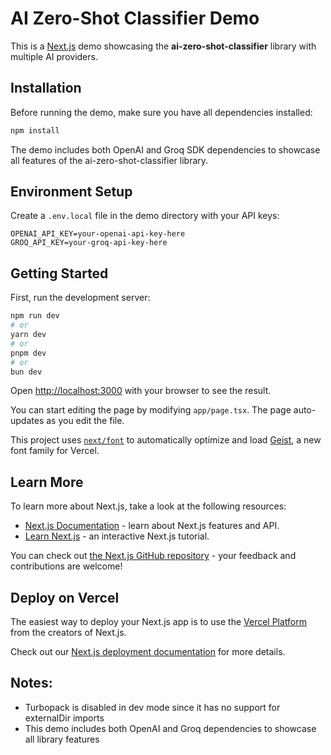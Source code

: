# AI Zero-Shot Classifier Demo

This is a [Next.js](https://nextjs.org) demo showcasing the **ai-zero-shot-classifier** library with multiple AI providers.

## Installation

Before running the demo, make sure you have all dependencies installed:

```bash
npm install
```

The demo includes both OpenAI and Groq SDK dependencies to showcase all features of the ai-zero-shot-classifier library.

## Environment Setup

Create a `.env.local` file in the demo directory with your API keys:

```env
OPENAI_API_KEY=your-openai-api-key-here
GROQ_API_KEY=your-groq-api-key-here
```

## Getting Started

First, run the development server:

```bash
npm run dev
# or
yarn dev
# or
pnpm dev
# or
bun dev
```

Open [http://localhost:3000](http://localhost:3000) with your browser to see the result.

You can start editing the page by modifying `app/page.tsx`. The page auto-updates as you edit the file.

This project uses [`next/font`](https://nextjs.org/docs/app/building-your-application/optimizing/fonts) to automatically optimize and load [Geist](https://vercel.com/font), a new font family for Vercel.

## Learn More

To learn more about Next.js, take a look at the following resources:

- [Next.js Documentation](https://nextjs.org/docs) - learn about Next.js features and API.
- [Learn Next.js](https://nextjs.org/learn) - an interactive Next.js tutorial.

You can check out [the Next.js GitHub repository](https://github.com/vercel/next.js) - your feedback and contributions are welcome!

## Deploy on Vercel

The easiest way to deploy your Next.js app is to use the [Vercel Platform](https://vercel.com/new?utm_medium=default-template&filter=next.js&utm_source=create-next-app&utm_campaign=create-next-app-readme) from the creators of Next.js.

Check out our [Next.js deployment documentation](https://nextjs.org/docs/app/building-your-application/deploying) for more details.

## Notes:
- Turbopack is disabled in dev mode since it has no support for externalDir imports
- This demo includes both OpenAI and Groq dependencies to showcase all library features